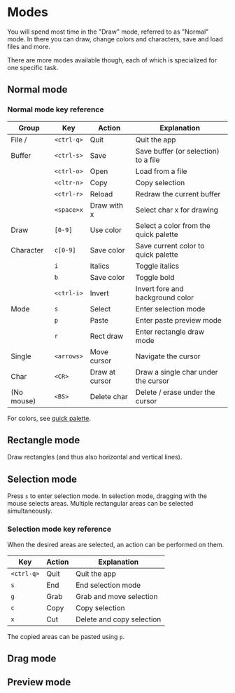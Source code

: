# Modes

You will spend most time in the "Draw" mode, referred to as "Normal" mode. In
there you can draw, change colors and characters, save and load files and more.

There are more modes available though, each of which is specialized for one
specific task.

## Normal mode

### Normal mode key reference

|    Group     |     Key     |     Action     |              Explanation              |
| ------------ | ----------- | -------------- | ------------------------------------- |
| File /       | `<ctrl-q>`  | Quit           | Quit the app                          |
| Buffer       | `<ctrl-s>`  | Save           | Save buffer (or selection) to a file  |
|              | `<ctrl-o>`  | Open           | Load from a file                      |
|              | `<cltr-n>`  | Copy           | Copy selection                        |
|              | `<ctrl-r>`  | Reload         | Redraw the current buffer             |
|              | `<space>x`  | Draw with x    | Select char x for drawing             |
| Draw         | `[0-9]`     | Use color      | Select a color from the quick palette |
| Character    | `c[0-9]`    | Save color     | Save current color to quick palette   |
|              | `i`         | Italics        | Toggle italics                        |
|              | `b`         | Save color     | Toggle bold                           |
|              | `<ctrl-i>`  | Invert         | Invert fore and background color      |
| Mode         | `s`         | Select         | Enter selection mode                  |
|              | `p`         | Paste          | Enter paste preview mode              |
|              | `r`         | Rect draw      | Enter rectangle draw mode             |
| Single       | `<arrows>`  | Move cursor    | Navigate the cursor                   |
| Char         | `<CR>`      | Draw at cursor | Draw a single char under the cursor   |
| (No mouse)   | `<BS>`      | Delete char    | Delete / erase under the cursor       |

For colors, see [quick palette](docs/colors.md#quick-palette).

## Rectangle mode

Draw rectangles (and thus also horizontal and vertical lines).

## Selection mode

Press `s` to enter selection mode.
In selection mode, dragging with the mouse selects areas. Multiple rectangular
areas can be selected simultaneously.

### Selection mode key reference

When the desired areas are selected, an action can be performed on them.

|     Key     | Action |        Explanation        |
| ----------- | ------ | ------------------------- |
| `<ctrl-q>`  | Quit   | Quit the app              |
| `s`         | End    | End selection mode        |
| `g`         | Grab   | Grab and move selection   |
| `c`         | Copy   | Copy selection            |
| `x`         | Cut    | Delete and copy selection |

The copied areas can be pasted using `p`.

## Drag mode
## Preview mode

